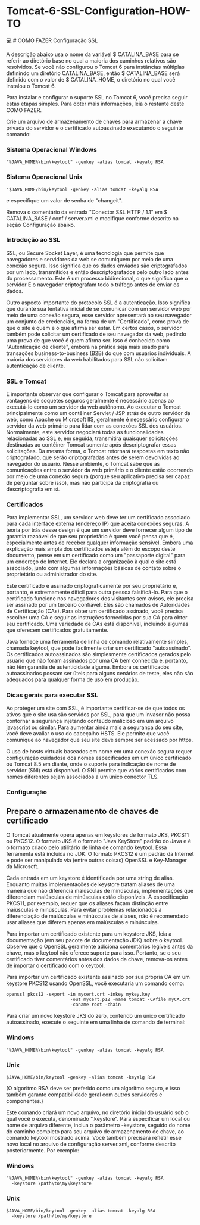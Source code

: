 # Tomcat-6-SSL-Configuration-HOW-TO
:computer: # COMO FAZER Configuração SSL

A descrição abaixo usa o nome da variável $ CATALINA_BASE para se referir ao diretório base no qual a maioria dos caminhos relativos são resolvidos. Se você não configurou o Tomcat 6 para instâncias múltiplas definindo um diretório CATALINA_BASE, então $ CATALINA_BASE será definido com o valor de $ CATALINA_HOME, o diretório no qual você instalou o Tomcat 6.

Para instalar e configurar o suporte SSL no Tomcat 6, você precisa seguir estas etapas simples. Para obter mais informações, leia o restante deste COMO FAZER.

Crie um arquivo de armazenamento de chaves para armazenar a chave privada do servidor e o certificado autoassinado executando o seguinte comando:
### Sistema Operacional Windows
```
"%JAVA_HOME%\bin\keytool" -genkey -alias tomcat -keyalg RSA
```
### Sistema Operacional Unix
```
"$JAVA_HOME/bin/keytool -genkey -alias tomcat -keyalg RSA
```
e especifique um valor de senha de "changeit".

Remova o comentário da entrada "Conector SSL HTTP / 1.1" em $ CATALINA_BASE / conf / server.xml e modifique conforme descrito na seção Configuração abaixo.

### Introdução ao SSL
SSL, ou Secure Socket Layer, é uma tecnologia que permite que navegadores e servidores da web se comuniquem por meio de uma conexão segura. Isso significa que os dados enviados são criptografados por um lado, transmitidos e então descriptografados pelo outro lado antes do processamento. Este é um processo bidirecional, o que significa que o servidor E o navegador criptografam todo o tráfego antes de enviar os dados.

Outro aspecto importante do protocolo SSL é a autenticação. Isso significa que durante sua tentativa inicial de se comunicar com um servidor web por meio de uma conexão segura, esse servidor apresentará ao seu navegador um conjunto de credenciais, na forma de um "Certificado", como prova de que o site é quem e o que afirma ser estar. Em certos casos, o servidor também pode solicitar um certificado de seu navegador da web, pedindo uma prova de que você é quem afirma ser. Isso é conhecido como "Autenticação de cliente", embora na prática seja mais usado para transações business-to-business (B2B) do que com usuários individuais. A maioria dos servidores da web habilitados para SSL não solicitam autenticação de cliente.

### SSL e Tomcat
É importante observar que configurar o Tomcat para aproveitar as vantagens de soquetes seguros geralmente é necessário apenas ao executá-lo como um servidor da web autônomo. Ao executar o Tomcat principalmente como um contêiner Servlet / JSP atrás de outro servidor da web, como Apache ou Microsoft IIS, geralmente é necessário configurar o servidor da web primário para lidar com as conexões SSL dos usuários. Normalmente, este servidor negociará todas as funcionalidades relacionadas ao SSL e, em seguida, transmitirá quaisquer solicitações destinadas ao contêiner Tomcat somente após descriptografar essas solicitações. Da mesma forma, o Tomcat retornará respostas em texto não criptografado, que serão criptografadas antes de serem devolvidas ao navegador do usuário. Nesse ambiente, o Tomcat sabe que as comunicações entre o servidor da web primário e o cliente estão ocorrendo por meio de uma conexão segura (porque seu aplicativo precisa ser capaz de perguntar sobre isso), mas não participa da criptografia ou descriptografia em si.

### Certificados
Para implementar SSL, um servidor web deve ter um certificado associado para cada interface externa (endereço IP) que aceita conexões seguras. A teoria por trás desse design é que um servidor deve fornecer algum tipo de garantia razoável de que seu proprietário é quem você pensa que é, especialmente antes de receber qualquer informação sensível. Embora uma explicação mais ampla dos certificados esteja além do escopo deste documento, pense em um certificado como um "passaporte digital" para um endereço de Internet. Ele declara a organização à qual o site está associado, junto com algumas informações básicas de contato sobre o proprietário ou administrador do site.

Este certificado é assinado criptograficamente por seu proprietário e, portanto, é extremamente difícil para outra pessoa falsificá-lo. Para que o certificado funcione nos navegadores dos visitantes sem avisos, ele precisa ser assinado por um terceiro confiável. Eles são chamados de Autoridades de Certificação (CAs). Para obter um certificado assinado, você precisa escolher uma CA e seguir as instruções fornecidas por sua CA para obter seu certificado. Uma variedade de CAs está disponível, incluindo algumas que oferecem certificados gratuitamente.

Java fornece uma ferramenta de linha de comando relativamente simples, chamada keytool, que pode facilmente criar um certificado "autoassinado". Os certificados autoassinados são simplesmente certificados gerados pelo usuário que não foram assinados por uma CA bem conhecida e, portanto, não têm garantia de autenticidade alguma. Embora os certificados autoassinados possam ser úteis para alguns cenários de teste, eles não são adequados para qualquer forma de uso em produção.

### Dicas gerais para executar SSL
Ao proteger um site com SSL, é importante certificar-se de que todos os ativos que o site usa são servidos por SSL, para que um invasor não possa contornar a segurança injetando conteúdo malicioso em um arquivo javascript ou similar. Para aumentar ainda mais a segurança do seu site, você deve avaliar o uso do cabeçalho HSTS. Ele permite que você comunique ao navegador que seu site deve sempre ser acessado por https.

O uso de hosts virtuais baseados em nome em uma conexão segura requer configuração cuidadosa dos nomes especificados em um único certificado ou Tomcat 8.5 em diante, onde o suporte para indicação de nome de servidor (SNI) está disponível. O SNI permite que vários certificados com nomes diferentes sejam associados a um único conector TLS.

### Configuração
## Prepare o armazenamento de chaves de certificado
O Tomcat atualmente opera apenas em keystores de formato JKS, PKCS11 ou PKCS12. O formato JKS é o formato "Java KeyStore" padrão do Java e é o formato criado pelo utilitário de linha de comando keytool. Essa ferramenta está incluída no JDK. O formato PKCS12 é um padrão da Internet e pode ser manipulado via (entre outras coisas) OpenSSL e Key-Manager da Microsoft.

Cada entrada em um keystore é identificada por uma string de alias. Enquanto muitas implementações de keystore tratam aliases de uma maneira que não diferencia maiúsculas de minúsculas, implementações que diferenciam maiúsculas de minúsculas estão disponíveis. A especificação PKCS11, por exemplo, requer que os aliases façam distinção entre maiúsculas e minúsculas. Para evitar problemas relacionados à diferenciação de maiúsculas e minúsculas de aliases, não é recomendado usar aliases que diferem apenas em maiúsculas e minúsculas.

Para importar um certificado existente para um keystore JKS, leia a documentação (em seu pacote de documentação JDK) sobre o keytool. Observe que o OpenSSL geralmente adiciona comentários legíveis antes da chave, mas o keytool não oferece suporte para isso. Portanto, se o seu certificado tiver comentários antes dos dados da chave, remova-os antes de importar o certificado com o keytool.

Para importar um certificado existente assinado por sua própria CA em um keystore PKCS12 usando OpenSSL, você executaria um comando como:
```
openssl pkcs12 -export -in mycert.crt -inkey mykey.key
                        -out mycert.p12 -name tomcat -CAfile myCA.crt
                        -caname root -chain
```

Para criar um novo keystore JKS do zero, contendo um único certificado autoassinado, execute o seguinte em uma linha de comando de terminal:

### Windows		
```
"%JAVA_HOME%\bin\keytool" -genkey -alias tomcat -keyalg RSA
```
### Unix		
```	
$JAVA_HOME/bin/keytool -genkey -alias tomcat -keyalg RSA
```
(O algoritmo RSA deve ser preferido como um algoritmo seguro, e isso também garante compatibilidade geral com outros servidores e componentes.)

Este comando criará um novo arquivo, no diretório inicial do usuário sob o qual você o executa, denominado ".keystore". Para especificar um local ou nome de arquivo diferente, inclua o parâmetro -keystore, seguido do nome do caminho completo para seu arquivo de armazenamento de chave, ao comando keytool mostrado acima. Você também precisará refletir esse novo local no arquivo de configuração server.xml, conforme descrito posteriormente. Por exemplo:

### Windows
```
"%JAVA_HOME%\bin\keytool" -genkey -alias tomcat -keyalg RSA
  -keystore \path\to\my\keystore
  ```
### Unix
```
$JAVA_HOME/bin/keytool -genkey -alias tomcat -keyalg RSA
  -keystore /path/to/my/keystore
```
  
